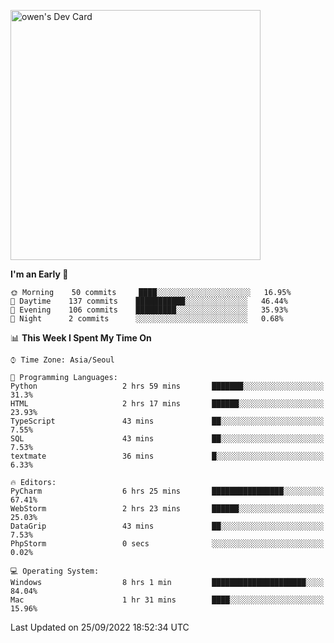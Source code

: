 <a href="https://app.daily.dev/owen_9066"><img src="https://api.daily.dev/devcards/51e5c69f10114f2abe0ae390c27b0828.png?r=hyb" width="400" alt="owen's Dev Card"/></a>

 
 <!--START_SECTION:waka-->
**I'm an Early 🐤** 

```text
🌞 Morning    50 commits     ████░░░░░░░░░░░░░░░░░░░░░   16.95% 
🌆 Daytime    137 commits    ███████████░░░░░░░░░░░░░░   46.44% 
🌃 Evening    106 commits    █████████░░░░░░░░░░░░░░░░   35.93% 
🌙 Night      2 commits      ░░░░░░░░░░░░░░░░░░░░░░░░░   0.68%

```


📊 **This Week I Spent My Time On** 

```text
⌚︎ Time Zone: Asia/Seoul

💬 Programming Languages: 
Python                   2 hrs 59 mins       ███████░░░░░░░░░░░░░░░░░░   31.3% 
HTML                     2 hrs 17 mins       ██████░░░░░░░░░░░░░░░░░░░   23.93% 
TypeScript               43 mins             ██░░░░░░░░░░░░░░░░░░░░░░░   7.55% 
SQL                      43 mins             ██░░░░░░░░░░░░░░░░░░░░░░░   7.53% 
textmate                 36 mins             █░░░░░░░░░░░░░░░░░░░░░░░░   6.33%

🔥 Editors: 
PyCharm                  6 hrs 25 mins       ████████████████░░░░░░░░░   67.41% 
WebStorm                 2 hrs 23 mins       ██████░░░░░░░░░░░░░░░░░░░   25.03% 
DataGrip                 43 mins             ██░░░░░░░░░░░░░░░░░░░░░░░   7.53% 
PhpStorm                 0 secs              ░░░░░░░░░░░░░░░░░░░░░░░░░   0.02%

💻 Operating System: 
Windows                  8 hrs 1 min         █████████████████████░░░░   84.04% 
Mac                      1 hr 31 mins        ████░░░░░░░░░░░░░░░░░░░░░   15.96%

```


 Last Updated on 25/09/2022 18:52:34 UTC
<!--END_SECTION:waka-->
